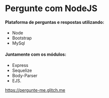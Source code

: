 # Pergunte com NodeJS
#### Plataforma de perguntas e respostas utilizando:
* Node
* Bootstrap
* MySql

#### Juntamente com os módulos:
* Express
* Sequelize
* Body-Parser
* EJS.

https://pergunte-me.glitch.me
